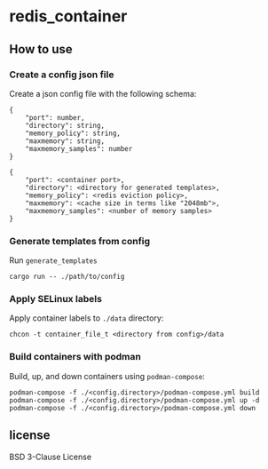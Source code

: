 # redis_container

## How to use

### Create a config json file

Create a json config file with the following schema:

```
{
	"port": number,
	"directory": string,
	"memory_policy": string,
	"maxmemory": string,
	"maxmemory_samples": number
}
```

```
{
	"port": <container port>,
	"directory": <directory for generated templates>,
	"memory_policy": <redis eviction policy>,
	"maxmemory": <cache size in terms like "2048mb">,
	"maxmemory_samples": <number of memory samples>
}
```

### Generate templates from config

Run `generate_templates`

```
cargo run -- ./path/to/config
```

### Apply SELinux labels

Apply container labels to `./data` directory:

```
chcon -t container_file_t <directory from config>/data
```

### Build containers with podman

Build, up, and down containers using `podman-compose`:

```
podman-compose -f ./<config.directory>/podman-compose.yml build
podman-compose -f ./<config.directory>/podman-compose.yml up -d
podman-compose -f ./<config.directory>/podman-compose.yml down
```

## license

BSD 3-Clause License
